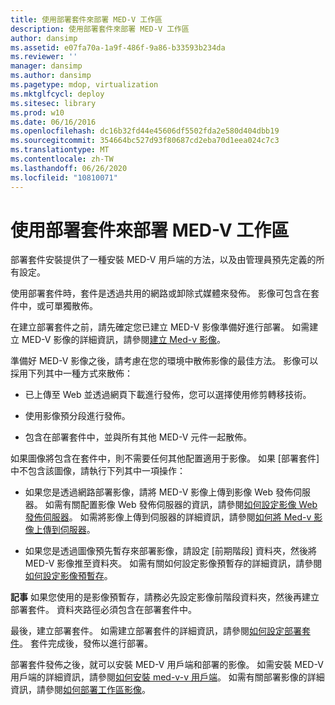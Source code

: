 ```yaml
---
title: 使用部署套件來部署 MED-V 工作區
description: 使用部署套件來部署 MED-V 工作區
author: dansimp
ms.assetid: e07fa70a-1a9f-486f-9a86-b33593b234da
ms.reviewer: ''
manager: dansimp
ms.author: dansimp
ms.pagetype: mdop, virtualization
ms.mktglfcycl: deploy
ms.sitesec: library
ms.prod: w10
ms.date: 06/16/2016
ms.openlocfilehash: dc16b32fd44e45606df5502fda2e580d404dbb19
ms.sourcegitcommit: 354664bc527d93f80687cd2eba70d1eea024c7c3
ms.translationtype: MT
ms.contentlocale: zh-TW
ms.lasthandoff: 06/26/2020
ms.locfileid: "10810071"
---
```

# 使用部署套件來部署 MED-V 工作區


部署套件安裝提供了一種安裝 MED-V 用戶端的方法，以及由管理員預先定義的所有設定。

使用部署套件時，套件是透過共用的網路或卸除式媒體來發佈。 影像可包含在套件中，或可單獨散佈。

在建立部署套件之前，請先確定您已建立 MED-V 影像準備好進行部署。 如需建立 MED-V 影像的詳細資訊，請參閱[建立 Med-v 影像](creating-a-med-v-image.md)。

準備好 MED-V 影像之後，請考慮在您的環境中散佈影像的最佳方法。 影像可以採用下列其中一種方式來散佈：

-   已上傳至 Web 並透過網頁下載進行發佈，您可以選擇使用修剪轉移技術。

-   使用影像預分段進行發佈。

-   包含在部署套件中，並與所有其他 MED-V 元件一起散佈。

如果圖像將包含在套件中，則不需要任何其他配置適用于影像。 如果 [部署套件] 中不包含該圖像，請執行下列其中一項操作：

-   如果您是透過網路部署影像，請將 MED-V 影像上傳到影像 Web 發佈伺服器。 如需有關配置影像 Web 發佈伺服器的資訊，請參閱[如何設定影像 Web 發佈伺服器](how-to-configure-the-image-web-distribution-server.md)。 如需將影像上傳到伺服器的詳細資訊，請參閱[如何將 Med-v 影像上傳到伺服器](how-to-upload-a-med-v-image-to-the-server.md)。

-   如果您是透過圖像預先暫存來部署影像，請設定 [前期階段] 資料夾，然後將 MED-V 影像推至資料夾。 如需有關如何設定影像預暫存的詳細資訊，請參閱[如何設定影像預暫存](how-to-configure-image-pre-staging.md)。

**記事** 如果您使用的是影像預暫存，請務必先設定影像前階段資料夾，然後再建立部署套件。 資料夾路徑必須包含在部署套件中。

 

最後，建立部署套件。 如需建立部署套件的詳細資訊，請參閱[如何設定部署套件](how-to-configure-a-deployment-package.md)。 套件完成後，發佈以進行部署。

部署套件發佈之後，就可以安裝 MED-V 用戶端和部署的影像。 如需安裝 MED-V 用戶端的詳細資訊，請參閱[如何安裝 med-v-v 用戶端](how-to-install-med-v-clientdeployment-package.md)。 如需有關部署影像的詳細資訊，請參閱[如何部署工作區影像](how-to-deploy-a-workspace-imagedeployment-package.md)。

 

 





